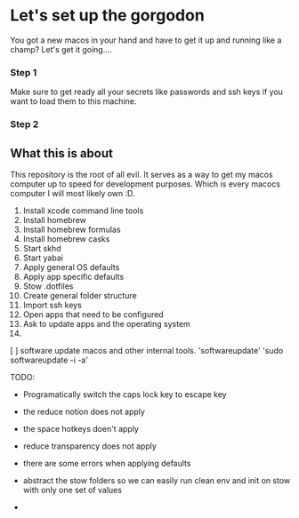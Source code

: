 # Let's set up the gorgodon

You got a new macos in your hand and have to get it up and running like a champ? Let's get it going....

### Step 1
Make sure to get ready all your secrets like passwords and ssh keys if you want to load them to this machine. 

### Step 2

## What this is about 

This repository is the root of all evil. It serves as a way to get my macos computer up to speed for development purposes. Which is every macocs computer I will most likely own :D. 

1. Install xcode command line tools
2. Install homebrew
3. Install homebrew formulas
4. Install homebrew casks
5. Start skhd
6. Start yabai
7. Apply general OS defaults
8. Apply app specific defaults
9. Stow .dotfiles
10. Create general folder structure
11. Import ssh keys
12. Open apps that need to be configured
13. Ask to update apps and the operating system
14. 

[ ] software update macos and other internal tools. 'softwareupdate' 'sudo softwareupdate -i -a'

TODO:
- Programatically switch the caps lock key to escape key

- the reduce notion does not apply
- the space hotkeys doen't apply
- reduce transparency does not apply
- there are some errors when applying defaults
- abstract the stow folders so we can easily run clean env and init on stow with only one set of values
- 
